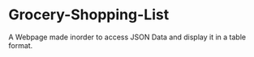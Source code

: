 # Grocery-Shopping-List
A Webpage made inorder to access JSON Data and display it in a table format.
